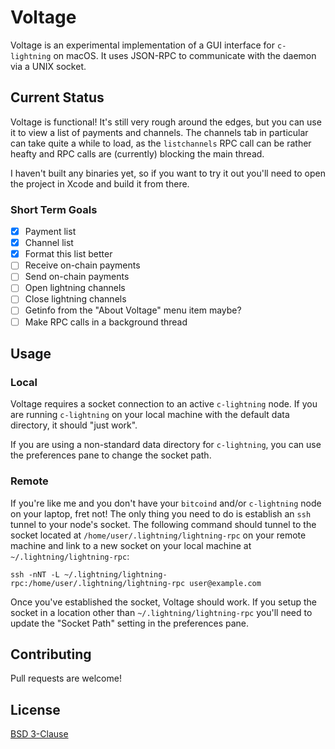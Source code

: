 # Voltage

Voltage is an experimental implementation of a GUI interface for `c-lightning` on macOS. It uses JSON-RPC to communicate with the daemon via a UNIX socket.

## Current Status

Voltage is functional! It's still very rough around the edges, but you can use it to view a list of payments and channels. The channels tab in particular can take quite a while to load, as the `listchannels` RPC call can be rather heafty and RPC calls are (currently) blocking the main thread.

I haven't built any binaries yet, so if you want to try it out you'll need to open the project in Xcode and build it from there.

### Short Term Goals

- [X] Payment list
- [X] Channel list
- [X] Format this list better
- [ ] Receive on-chain payments
- [ ] Send on-chain payments
- [ ] Open lightning channels
- [ ] Close lightning channels
- [ ] Getinfo from the "About Voltage" menu item maybe?
- [ ] Make RPC calls in a background thread

## Usage

### Local

Voltage requires a socket connection to an active `c-lightning` node. If you are running `c-lightning` on your local machine with the default data directory, it should "just work".

If you are using a non-standard data directory for `c-lightning`, you can use the preferences pane to change the socket path.

### Remote

If you're like me and you don't have your `bitcoind` and/or `c-lightning` node on your laptop, fret not! The only thing you need to do is establish an `ssh` tunnel to your node's socket. The following command should tunnel to the socket located at `/home/user/.lightning/lightning-rpc` on your remote machine and link to a new socket on your local machine at `~/.lightning/lightning-rpc`:

    ssh -nNT -L ~/.lightning/lightning-rpc:/home/user/.lightning/lightning-rpc user@example.com

Once you've established the socket, Voltage should work. If you setup the socket in a location other than `~/.lightning/lightning-rpc` you'll need to update the "Socket Path" setting in the preferences pane.

## Contributing

Pull requests are welcome!

## License

[BSD 3-Clause](LICENSE.md)

